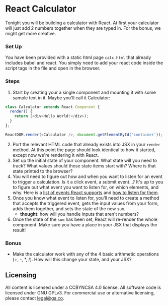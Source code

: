 # React Calculator 

Tonight you will be building a calculator with React. At first your calculator will just add 2 numbers together when they are typed in. For the bonus, we might get more creative.

### Set Up
You have been provided with a static html page `calc.html` that already includes babel and react. You simply need to add your react code inside the script tags in the file and open in the browser.

### Steps

1. Start by creating your a single component and mounting it with some sample text in it. Maybe you'll call it Calculator:
  ```js
  class Calculator extends React.Component {
    render() {
      return (<div>Hello World!</div>);
    }
  };
  
  ReactDOM.render(<Calculator />, document.getElementById('container'));
  ```

2. Port the relevant HTML code that already exists into JSX in your `render` method. At this point the page should look identical to how it started, except now we're rendering it with React.
3. Set up the initial state of your component. What state will you need to track? What values should those state items start with? Where is that state printed to the browser?
4. You will need to figure out how and when you want to listen for an event to trigger a calculation. Is it a click event, a submit event...? It's up to you to figure out what event you want to listen for, on which elements, and why. Here is a [list of events React supports](https://facebook.github.io/react/docs/events.html#supported-events) and [how to listen for them](https://facebook.github.io/react/docs/interactivity-and-dynamic-uis.html).
5. Once you know what event to listen for, you'll need to create a method that accepts the triggered event, gets the input values from your form, adds them together, and sets the state of the new `sum`.
    - **thought**: how will you handle inputs that aren't numbers?
6. Once the state of the `sum` has been set, React will re-render the whole component. Make sure you have a place in your JSX that displays the result!

### Bonus

- Make the calculator work with any of the 4 basic arithmetic operations (+, -, *, /). How will this change your state, and your JSX?

## Licensing
All content is licensed under a CC­BY­NC­SA 4.0 license.
All software code is licensed under GNU GPLv3. For commercial use or alternative licensing, please contact legal@ga.co.
